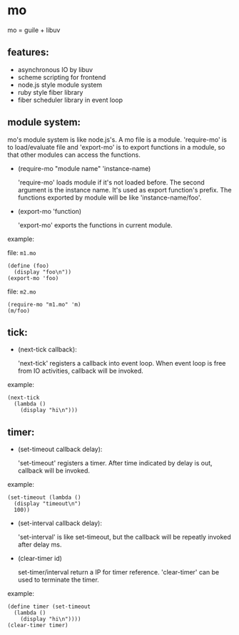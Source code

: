 # mo

mo = guile + libuv

## features:

  * asynchronous IO by libuv
  * scheme scripting for frontend 
  * node.js style module system
  * ruby style fiber library
  * fiber scheduler library in event loop

## module system:

mo's module system is like node.js's. A mo file is a module. 'require-mo' is to load/evaluate file and 'export-mo' is to export functions in a module, so that other modules can access the functions.

  * (require-mo "module name" 'instance-name)

    'require-mo' loads module if it's not loaded before. The second argument is the instance name. It's used as export function's prefix. The functions exported by module will be like 'instance-name/foo'.

  * (export-mo 'function)

    'export-mo' exports the functions in current module. 

  example:

  file: `m1.mo`

	(define (foo)
	  (display "foo\n"))
	(export-mo 'foo)

  file: `m2.mo`

	(require-mo "m1.mo" 'm)
	(m/foo)

## tick:

  * (next-tick callback):

    'next-tick' registers a callback into event loop. When event loop is free from IO activities, callback will be invoked.

  example:

	(next-tick 
	  (lambda ()
	    (display "hi\n")))

## timer:

  * (set-timeout callback delay):

    'set-timeout' registers a timer. After time indicated by delay is out, callback will be invoked.

  example:

	(set-timeout (lambda ()
	  (display "timeout\n")
	  100))

  * (set-interval callback delay):

    'set-interval' is like set-timeout, but the callback will be repeatly invoked after delay ms.

  * (clear-timer id)

    set-timer/interval return a IP for timer reference. 'clear-timer' can be used to terminate the timer.

  example:

	(define timer (set-timeout
	  (lambda ()
	    (display "hi\n"))))
	(clear-timer timer)


